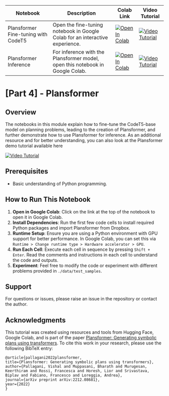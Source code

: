 | Notebook | Description | Colab Link | Video Tutorial |
|----------|-------------|------------|----------------|
| Plansformer Fine-tuning with CodeT5 | Open the fine-tuning notebook in Google Colab for an interactive experience. | [![Open In Colab](https://colab.research.google.com/assets/colab-badge.svg)](https://colab.research.google.com/github/VishalPallagani/LLMsforPlanningLab-AAAI24/blob/main/Part%204/Plansformer_Finetuning_CodeT5.ipynb) | [![Video Tutorial](https://img.shields.io/badge/YouTube-FF0000?style=for-the-badge&logo=youtube&logoColor=white)](https://youtu.be/wR8tVWN0rVc) |
| Plansformer Inference | For inference with the Plansformer model, open this notebook in Google Colab. | [![Open In Colab](https://colab.research.google.com/assets/colab-badge.svg)](https://colab.research.google.com/github/VishalPallagani/LLMsforPlanningLab-AAAI24/blob/main/Part%204/Plansformer_Inference.ipynb) | [![Video Tutorial](https://img.shields.io/badge/YouTube-FF0000?style=for-the-badge&logo=youtube&logoColor=white)](https://youtu.be/YGSWMSgBG1g) |


# [Part 4] - Plansformer                                                                              

## Overview
The notebooks in this module explain how to fine-tune the CodeT5-base model on planning problems, leading to the creation of Plansformer, and further demonstrate how to use Plansformer for inference. As an additional resource and for better understanding, you can also look at the Plansformer demo tutorial available here 

[![Video Tutorial](https://img.shields.io/badge/YouTube-FF0000?style=for-the-badge&logo=youtube&logoColor=white)](https://youtu.be/_1rlctCGsrk)

## Prerequisites
- Basic understanding of Python programming.

## How to Run This Notebook
1. **Open in Google Colab**: Click on the link at the top of the notebook to open it in Google Colab.
2. **Install Dependencies**: Run the first few code cells to install required Python packages and import Plansformer from Dropbox.
3. **Runtime Setup**: Ensure you are using a Python environment with GPU support for better performance. In Google Colab, you can set this via `Runtime > Change runtime type > Hardware accelerator > GPU`.
4. **Run Each Cell**: Execute each cell in sequence by pressing `Shift + Enter`. Read the comments and instructions in each cell to understand the code and outputs.
5. **Experiment**: Feel free to modify the code or experiment with different problems provided in `./data/test_samples`.

## Support
For questions or issues, please raise an issue in the repository or contact the author.

## Acknowledgments
This tutorial was created using resources and tools from Hugging Face, Google Colab, and is part of the paper [Plansformer: Generating symbolic plans using transformers](https://arxiv.org/ftp/arxiv/papers/2212/2212.08681.pdf). To cite this work in your research, please use the following BibTeX entry:

```
@article{pallagani2022plansformer,
title={Plansformer: Generating symbolic plans using transformers},
author={Pallagani, Vishal and Muppasani, Bharath and Murugesan, Keerthiram and Rossi, Francesca and Horesh, Lior and Srivastava, Biplav and Fabiano, Francesco and Loreggia, Andrea},
journal={arXiv preprint arXiv:2212.08681},
year={2022}
}
```



